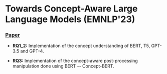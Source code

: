 # Towards Concept-Aware Large Language Models (EMNLP'23)
### [<b>Paper</b>](https://aclanthology.org/2023.findings-emnlp.877.pdf)


* <b>RQ1_2:</b> Implementation of the concept understanding of BERT, T5, GPT-3.5 and GPT-4.

* <b>RQ3:</b> Implementation of the concept-aware post-processing manipulation done using BERT -- Concept-BERT.
